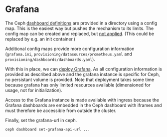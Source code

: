 # Grafana

The Ceph 
[dashboard definitions](https://github.com/ceph/ceph/tree/v17.2.5/monitoring/ceph-mixin/dashboards_out)
are provided in a directory using a config map. This is the easiest way 
but pushes the mechanism to its limits. The config map can be created 
and replaced, but 
[not applied](https://github.com/argoproj/argo-cd/issues/820).
(This could be replaced by e.g. an init container.)

Additional config maps provide more configuration information
(`grafana.ini`, `provisioning/datasources/prometheus.yaml` and
`provisioning/dashboards/dashboards.yaml`).

With this in place, we can 
[deploy Grafana](https://grafana.com/docs/grafana/latest/setup-grafana/installation/kubernetes/#deploy-grafana-oss-on-kubernetes). As all configuration 
information is provided as described above and the grafana instance is 
specific for Ceph, no persistant volume is provided.
Note that deployment takes some time because grafana has only limited
resources available (dimensioned for usage, not for initialization).

Access to the Grafana instance is made available with ingress because
the Grafana dashboards are embedded in the Ceph dashboard with iframes
and must therefore be accessible from outside the cluster.

Finally, set the grafana-url in ceph.

```
ceph dashboard set-grafana-api-url ...
```